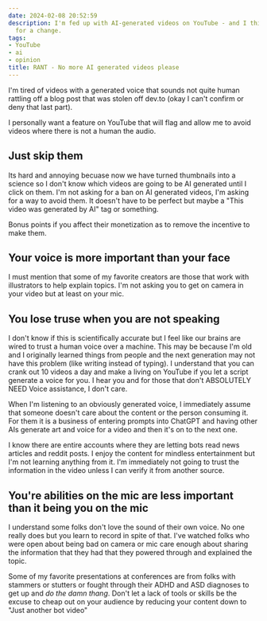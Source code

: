```yaml
---
date: 2024-02-08 20:52:59
description: I'm fed up with AI-generated videos on YouTube - and I think it's time
  for a change.
tags:
- YouTube
- ai
- opinion
title: RANT - No more AI generated videos please
---
```


I'm tired of videos with a generated voice that sounds not quite human rattling off a blog post that was stolen off dev.to (okay I can't confirm or deny that last part).

I personally want a feature on YouTube that will flag and allow me to avoid videos where there is not a human the audio.

## Just skip them

Its hard and annoying becuase now we have turned thumbnails into a science so I don't know which videos are going to be AI generated until I click on them. I'm not asking for a ban on AI generated videos, I'm asking for a way to avoid them. It doesn't have to be perfect but maybe a "This video was generated by AI" tag or something.

Bonus points if you affect their monetization as to remove the incentive to make them.

## Your voice is more important than your face

I must mention that some of my favorite creators are those that work with illustrators to help explain topics. I'm not asking you to get on camera in your video but at least on your mic.

## You lose truse when you are not speaking

I don't know if this is scientifically accurate but I feel like our brains are wired to trust a human voice over a machine. This may be because I'm old and I originally learned things from people and the next generation may not have this problem (like writing instead of typing). I understand that you can crank out 10 videos a day and make a living on YouTube if you let a script generate a voice for you. I hear you and for those that don't ABSOLUTELY NEED Voice assistance, I don't care.

When I'm listening to an obviously generated voice, I immediately assume that someone doesn't care about the content or the person consuming it. For them it is a business of entering prompts into ChatGPT and having other AIs generate  art and voice for a video and then it's on to the next one.

I know there are entire accounts where they are letting bots read news articles and reddit posts. I enjoy the content for mindless entertainment but I'm not learning anything from it. I'm immediately not going to trust the information in the video unless I can verify it from another source.

## You're abilities on the mic are less important than it being you on the mic

I understand some folks don't love the sound of their own voice. No one really does but you learn to record in spite of that. I've watched folks who were open about being bad on camera or mic care enough about sharing the information that they had that they powered through and explained the topic.

Some of my favorite presentations at conferences are from folks with stammers or stutters or fought through their ADHD and ASD diagnoses to get up and _do the damn thang_. Don't let a lack of tools or skills be the excuse to cheap out on your audience by reducing your content down to "Just another bot video"

</rant>

